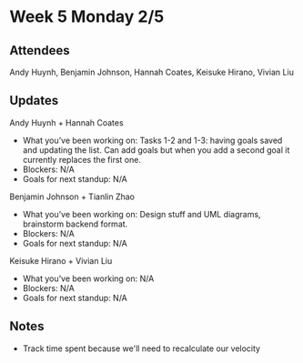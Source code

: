 # Week 5 Monday 2/5

## Attendees
Andy Huynh, Benjamin Johnson, Hannah Coates, Keisuke Hirano, Vivian Liu

## Updates

Andy Huynh + Hannah Coates
- What you’ve been working on: Tasks 1-2 and 1-3: having goals saved and updating the list. Can add goals but when you add a second goal it currently replaces the first one.
- Blockers: N/A
- Goals for next standup: N/A

Benjamin Johnson + Tianlin Zhao
- What you’ve been working on: Design stuff and UML diagrams, brainstorm backend format.
- Blockers: N/A
- Goals for next standup: N/A

Keisuke Hirano + Vivian Liu
- What you’ve been working on: N/A
- Blockers: N/A
- Goals for next standup: N/A

## Notes

- Track time spent because we'll need to recalculate our velocity
